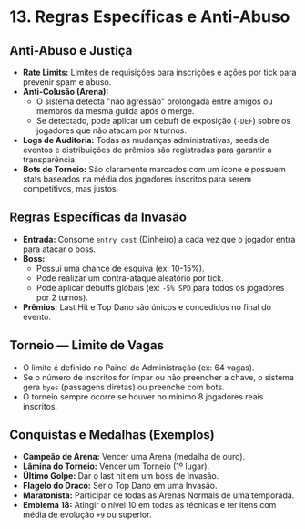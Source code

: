 # 13. Regras Específicas e Anti-Abuso

## Anti-Abuso e Justiça
-   **Rate Limits:** Limites de requisições para inscrições e ações por tick para prevenir spam e abuso.
-   **Anti-Colusão (Arena):**
    -   O sistema detecta "não agressão" prolongada entre amigos ou membros da mesma guilda após o merge.
    -   Se detectado, pode aplicar um debuff de exposição (`-DEF`) sobre os jogadores que não atacam por `N` turnos.
-   **Logs de Auditoria:** Todas as mudanças administrativas, seeds de eventos e distribuições de prêmios são registradas para garantir a transparência.
-   **Bots de Torneio:** São claramente marcados com um ícone e possuem stats baseados na média dos jogadores inscritos para serem competitivos, mas justos.

## Regras Específicas da Invasão
-   **Entrada:** Consome `entry_cost` (Dinheiro) a cada vez que o jogador entra para atacar o boss.
-   **Boss:**
    -   Possui uma chance de esquiva (ex: 10-15%).
    -   Pode realizar um contra-ataque aleatório por tick.
    -   Pode aplicar debuffs globais (ex: `-5% SPD` para todos os jogadores por 2 turnos).
-   **Prêmios:** Last Hit e Top Dano são únicos e concedidos no final do evento.

## Torneio — Limite de Vagas
-   O limite é definido no Painel de Administração (ex: 64 vagas).
-   Se o número de inscritos for ímpar ou não preencher a chave, o sistema gera `byes` (passagens diretas) ou preenche com bots.
-   O torneio sempre ocorre se houver no mínimo 8 jogadores reais inscritos.

## Conquistas e Medalhas (Exemplos)
-   **Campeão de Arena:** Vencer uma Arena (medalha de ouro).
-   **Lâmina do Torneio:** Vencer um Torneio (1º lugar).
-   **Último Golpe:** Dar o last hit em um boss de Invasão.
-   **Flagelo do Draco:** Ser o Top Dano em uma Invasão.
-   **Maratonista:** Participar de todas as Arenas Normais de uma temporada.
-   **Emblema 18:** Atingir o nível 10 em todas as técnicas e ter itens com média de evolução `+9` ou superior.
